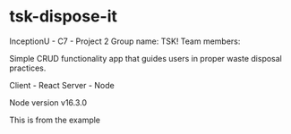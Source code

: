 # tsk-dispose-it
InceptionU - C7 - Project 2
Group name: TSK!
Team members: 

Simple CRUD functionality app that guides users in proper waste disposal practices.

Client - React
Server - Node

Node version v16.3.0

This is from the example
